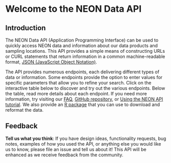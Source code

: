 # Welcome to the NEON Data API

## Introduction

The NEON Data API (Application Programming Interface) can be used to quickly access 
NEON data and information about our data products and sampling locations. 
This API provides a simple means of constructing URLs or CURL statements that 
return information in a common machine-readable format, 
[JSON (JavaScript Object Notation)](https://json.org/json-en.html). 

The API provides numerous endpoints, each delivering different types of data or 
information. Some endpoints provide the option to enter values for specific 
parameters that allow you to refine your search. Click on the interactive table 
below to discover and try out the various endpoints. Below the table, read more 
details about each endpoint. If you need more information, try visiting our 
[FAQ](https://data.neonscience.org/faq), 
[GitHub repository](https://github.com/NEONScience/neon-data-api), 
or [Using the NEON API tutorial](https://www.neonscience.org/neon-api-usage). 
We also provide an 
[R package](https://github.com/NEONScience/NEON-utilities/tree/master/neonUtilities) 
that you can use to download and reformat the data.    

## Feedback

**Tell us what you think**: If you have design ideas, functionality requests, bug notes, 
examples of how you used the API, or anything else you would like us to know, 
please file an issue and tell us about it! This API will be enhanced as we 
receive feedback from the community.  

<br />
